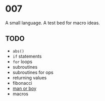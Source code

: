 # 007

A small language. A test bed for macro ideas.

## TODO

* `abs()`
* `if` statements
* `for` loops
* subroutines
* subroutines for ops
* returning values
* fibonacci
* [man or boy](https://en.wikipedia.org/wiki/Man_or_boy_test)
* macros
